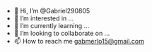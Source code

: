 - 👋 Hi, I’m @Gabriel290805
- 👀 I’m interested in ...
- 🌱 I’m currently learning ...
- 💞️ I’m looking to collaborate on ...
- 📫 How to reach me gabmerlo15@gmail.com

<!---
Gabriel290805/Gabriel290805 is a ✨ special ✨ repository because its `README.md` (this file) appears on your GitHub profile.
You can click the Preview link to take a look at your changes.
--->
